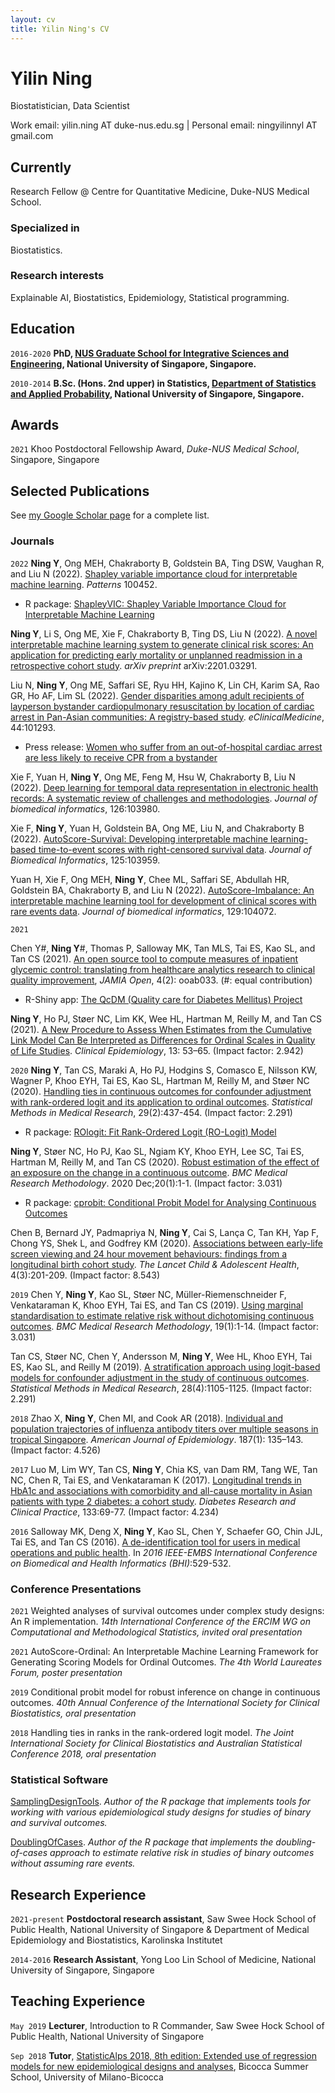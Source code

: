 ```yaml
---
layout: cv
title: Yilin Ning's CV
---
```

# Yilin Ning
Biostatistician, Data Scientist

<div id="webaddress">
Work email: yilin.ning AT duke-nus.edu.sg
| Personal email: ningyilinnyl AT gmail.com
</div>


## Currently

Research Fellow @ Centre for Quantitative Medicine, Duke-NUS Medical School.

### Specialized in

Biostatistics.


### Research interests

Explainable AI, Biostatistics, Epidemiology, Statistical programming.


## Education

`2016-2020`
__PhD, [NUS Graduate School for Integrative Sciences and Engineering](https://isep.nus.edu.sg), National University of Singapore, Singapore.__

`2010-2014`
__B.Sc. (Hons. 2nd upper) in Statistics, [Department of Statistics and Applied Probability](https://www.stat.nus.edu.sg), National University of Singapore, Singapore.__


## Awards

`2021`
Khoo Postdoctoral Fellowship Award, *Duke-NUS Medical School*, Singapore, Singapore



## Selected Publications

See [my Google Scholar page](https://scholar.google.com/citations?user=T7M0MMIAAAAJ&hl=en) for a complete list.

### Journals

`2022`
**Ning Y**, Ong MEH, Chakraborty B, Goldstein BA, Ting DSW, Vaughan R, and Liu N (2022). [Shapley variable importance cloud for interpretable machine learning](https://doi.org/10.1016/j.patter.2022.100452). *Patterns* 100452.
- R package: [ShapleyVIC: Shapley Variable Importance Cloud for Interpretable Machine Learning](https://github.com/nliulab/ShapleyVIC)

**Ning Y**, Li S, Ong ME, Xie F, Chakraborty B, Ting DS, Liu N (2022). [A novel interpretable machine learning system to generate clinical risk scores: An application for predicting early mortality or unplanned readmission in a retrospective cohort study](https://arxiv.org/abs/2201.03291). *arXiv preprint* arXiv:2201.03291. 

Liu N, **Ning Y**, Ong ME, Saffari SE, Ryu HH, Kajino K, Lin CH, Karim SA, Rao GR, Ho AF, Lim SL (2022). [Gender disparities among adult recipients of layperson bystander cardiopulmonary resuscitation by location of cardiac arrest in Pan-Asian communities: A registry-based study](https://doi.org/10.1016/j.eclinm.2022.101293). *eClinicalMedicine*, 44:101293.
- Press release: [Women who suffer from an out-of-hospital cardiac arrest are less likely to receive CPR from a bystander](https://www.duke-nus.edu.sg/about/media/media-releases/women-less-likely-to-receive-cpr-from-bystanders)

Xie F, Yuan H, **Ning Y**, Ong ME, Feng M, Hsu W, Chakraborty B, Liu N (2022). [Deep learning for temporal data representation in electronic health records: A systematic review of challenges and methodologies](https://doi.org/10.1016/j.jbi.2021.103980). *Journal of biomedical informatics*, 126:103980.

Xie F, **Ning Y**, Yuan H, Goldstein BA, Ong ME, Liu N, and Chakraborty B (2022). [AutoScore-Survival: Developing interpretable machine learning-based time-to-event scores with right-censored survival data](https://doi.org/10.1016/j.jbi.2021.103959). *Journal of Biomedical Informatics*, 125:103959.

Yuan H, Xie F, Ong MEH, **Ning Y**, Chee ML, Saffari SE, Abdullah HR, Goldstein BA, Chakraborty B, and Liu N (2022). [AutoScore-Imbalance: An interpretable machine learning tool for development of clinical scores with rare events data](https://doi.org/10.1016/j.jbi.2022.104072). *Journal of biomedical informatics*, 129:104072.

`2021`

Chen Y#, **Ning Y**#, Thomas P, Salloway MK, Tan MLS, Tai ES, Kao SL, and Tan CS (2021). [An open source tool to compute measures of inpatient glycemic control: translating from healthcare analytics research to clinical quality improvement](https://doi.org/10.1093/jamiaopen/ooab033), *JAMIA Open*, 4(2): ooab033. (#: equal contribution)
- R-Shiny app: [The QcDM (Quality care for Diabetes Mellitus) Project](https://github.com/nyilin/QcDM_Project)

**Ning Y**, Ho PJ, Støer NC, Lim KK, Wee HL, Hartman M, Reilly M, and Tan CS (2021). [A New Procedure to Assess When Estimates from the Cumulative Link Model Can Be Interpreted as Differences for Ordinal Scales in Quality of Life Studies](https://www.dovepress.com/a-new-procedure-to-assess-when-estimates-from-the-cumulative-link-mode-peer-reviewed-fulltext-article-CLEP). *Clinical Epidemiology*, 13: 53–65. (Impact factor: 2.942) 

`2020`
**Ning Y**, Tan CS, Maraki A, Ho PJ, Hodgins S, Comasco E, Nilsson KW, Wagner P, Khoo EYH, Tai ES, Kao SL, Hartman M, Reilly M, and Støer NC (2020). [Handling ties in continuous outcomes for confounder adjustment with rank-ordered logit and its application to ordinal outcomes](https://doi.org/10.1177%2F0962280219837656). *Statistical Methods in Medical Research*, 29(2):437-454. (Impact factor: 2.291)
- R package: [ROlogit: Fit Rank-Ordered Logit (RO-Logit) Model](https://github.com/nyilin/ROlogit)

**Ning Y**, Støer NC, Ho PJ, Kao SL, Ngiam KY, Khoo EYH, Lee SC, Tai ES, Hartman M, Reilly M, and Tan CS (2020). [Robust estimation of the effect of an exposure on the change in a continuous outcome](https://doi.org/10.1186/s12874-020-01027-6). *BMC Medical Research Methodology*. 2020 Dec;20(1):1-1. (Impact factor: 3.031)
- R package: [cprobit: Conditional Probit Model for Analysing Continuous Outcomes](https://github.com/nyilin/cprobit)

Chen B, Bernard JY, Padmapriya N, **Ning Y**, Cai S, Lança C, Tan KH, Yap F, Chong YS, Shek L, and Godfrey KM (2020). [Associations between early-life screen viewing and 24 hour movement behaviours: findings from a longitudinal birth cohort study](https://doi.org/10.1016/S2352-4642(19)30424-9). *The Lancet Child & Adolescent Health*, 4(3):201-209. (Impact factor: 8.543)

`2019`
Chen Y, **Ning Y**, Kao SL, Støer NC, Müller-Riemenschneider F, Venkataraman K, Khoo EYH, Tai ES, and Tan CS (2019). [Using marginal standardisation to estimate relative risk without dichotomising continuous outcomes](https://doi.org/10.1186/s12874-019-0778-9). *BMC Medical Research Methodology*, 19(1):1-14. (Impact factor: 3.031)

Tan CS, Støer NC, Chen Y, Andersson M, **Ning Y**, Wee HL, Khoo EYH, Tai ES, Kao SL, and Reilly M (2019). [A stratification approach using logit-based models for confounder adjustment in the study of continuous outcomes](https://doi.org/10.1177/2F0962280217747309). *Statistical Methods in Medical Research*, 28(4):1105-1125. (Impact factor: 2.291)

`2018`
Zhao X, **Ning Y**, Chen MI, and Cook AR (2018). [Individual and population trajectories of influenza antibody titers over multiple seasons in tropical Singapore](https://doi.org/10.1093/aje/kwx201). *American Journal of Epidemiology*. 187(1): 135–143. (Impact factor: 4.526)

`2017`
Luo M, Lim WY, Tan CS, **Ning Y**, Chia KS, van Dam RM, Tang WE, Tan NC, Chen R, Tai ES, and Venkataraman K (2017). [Longitudinal trends in HbA1c and associations with comorbidity and all-cause mortality in Asian patients with type 2 diabetes: a cohort study](http://dx.doi.org/10.1016/j.diabres.2017.08.013). *Diabetes Research and Clinical Practice*, 133:69-77. (Impact factor: 4.234)

`2016`
Salloway MK, Deng X, **Ning Y**, Kao SL, Chen Y, Schaefer GO, Chin JJL, Tai ES, and Tan CS (2016). [A de-identification tool for users in medical operations and public health](https://doi.org/10.1109/BHI.2016.7455951). In *2016 IEEE-EMBS International Conference on Biomedical and Health Informatics (BHI)*:529-532.


### Conference Presentations

`2021`
Weighted analyses of survival outcomes under complex study designs: An R implementation. *14th International Conference of the ERCIM WG on Computational and Methodological Statistics, invited oral presentation*

`2021`
AutoScore-Ordinal: An Interpretable Machine Learning Framework for Generating Scoring Models for Ordinal Outcomes. *The 4th World Laureates Forum, poster presentation*

`2019`
Conditional probit model for robust inference on change in continuous outcomes. *40th Annual Conference of the International Society for Clinical Biostatistics, oral presentation*

`2018`
Handling ties in ranks in the rank-ordered logit model. *The Joint International Society for Clinical Biostatistics and Australian Statistical Conference 2018, oral presentation*

### Statistical Software

[SamplingDesignTools](https://github.com/nyilin/SamplingDesignTools). *Author of the R package that implements tools for working with various epidemiological study designs for studies of binary and survival outcomes.*

[DoublingOfCases](https://github.com/nyilin/DoublingOfCases). *Author of the R package that implements the doubling-of-cases approach to estimate relative risk in studies of binary outcomes without assuming rare events.*


## Research Experience

`2021-present`
__Postdoctoral research assistant__, Saw Swee Hock School of Public Health, National University of Singapore & Department of Medical Epidemiology and Biostatistics, Karolinska Institutet

`2014-2016`
__Research Assistant__, Yong Loo Lin School of Medicine, National University of Singapore, Singapore

## Teaching Experience

`May 2019`
__Lecturer__, Introduction to R Commander, Saw Swee Hock School of Public Health, National University of Singapore

`Sep 2018`
__Tutor__, [StatisticAlps 2018, 8th edition: Extended use of regression models for new epidemiological designs and
analyses](https://www.summerschoolbicocca.com/statisticalps2018.php), Bicocca Summer School, University of Milano-Bicocca

<!-- ### Footer

Last updated: Apr 2022 -->


